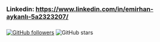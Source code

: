 
### Linkedin: https://www.linkedin.com/in/emirhan-aykanlı-5a2323207/
###

[![GitHub followers](https://img.shields.io/github/followers/Emirhan6?style=social)](https://github.com/Emirhan6?tab=followers)
![GitHub stars](https://img.shields.io/github/stars/Emirhan6?style=social)                                                         

<!--
**Emirhan6/Emirhan6** is a ✨ _special_ ✨ repository because its `README.md` (this file) appears on your GitHub profile.

Contact with me via these platforms! 

###
  <a href="https://www.linkedin.com/in/emirhan-aykanlı-5a2323207/" target="_blank" rel="nofollow"><img alt="Emirhan's Linkdein" src="https://img.shields.io/badge/LinkedIn-0077B5?style=for-the-badge&logo=linkedin&logoColor=white" /></a>
  <a href="mailto:eaykanli86@gmail.com" target="_blank" rel="nofollow"><img alt="Emirhan's Mail Address" src="https://img.shields.io/badge/Gmail-D14836?style=for-the-badge&logo=gmail&logoColor=white" /></a>


 
-->
